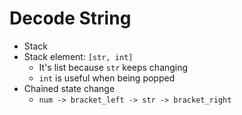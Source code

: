 # Decode String

* Stack
* Stack element: `[str, int]`
  * It's list because `str` keeps changing
  * `int` is useful when being popped
* Chained state change
  * `num -> bracket_left -> str -> bracket_right`
